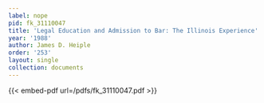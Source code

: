 ```yaml
---
label: nope
pid: fk_31110047
title: 'Legal Education and Admission to Bar: The Illinois Experience'
year: '1988'
author: James D. Heiple
order: '253'
layout: single
collection: documents
---
```



{{< embed-pdf url=/pdfs/fk_31110047.pdf >}}